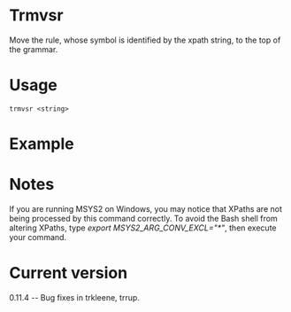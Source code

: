 # Trmvsr

Move the rule, whose symbol is identified by the xpath string, to the top of the grammar.

# Usage

    trmvsr <string>

# Example

# Notes

If you are running MSYS2 on Windows, you may notice that XPaths are not being
processed by this command correctly. To avoid the Bash shell from altering
XPaths, type _export MSYS2_ARG_CONV_EXCL="*"_, then execute your command.

# Current version

0.11.4 -- Bug fixes in trkleene, trrup.
